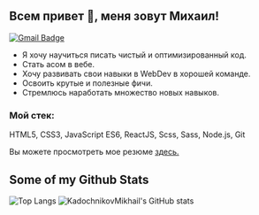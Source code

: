 ## Всем привет 👋, меня зовут Михаил!
[![Gmail Badge](https://img.shields.io/badge/-mihaKaDAl2003@gmail.com-c14438?style=flat&logo=Gmail&logoColor=white&link=mailto:mihaKaDAl2003@gmail.com)](mailto:mihaKaDAl2003@gmail.com) 

<ul>
  <li>Я хочу научиться писать чистый и оптимизированный код.<br></li>
  <li>Стать асом в вебе.<br></li>
  <li>Хочу развивать свои навыки в WebDev в хорошей команде.<br></li>
  <li>Освоить  крутые и полезные фичи.<br></li>
  <li>Стремлюсь наработать множество новых навыков.<br></li>
</ul>  

### Мой стек: 
HTML5, CSS3, JavaScript ES6, ReactJS, Scss, Sass, Node.js, Git</p><p align='left'> Вы можете просмотреть мое резюме <a href='https://ekaterinburg.hh.ru/resume/bf92e40fff09bbdad80039ed1f70656e4a634d?disableBrowserCache=true&hhtmFrom=resume_list&print=true ' target=_blank><u>здесь</u>.</a></p>
## Some of my Github Stats

![Top Langs](https://github-readme-stats.vercel.app/api/top-langs/?username=KadochnikovMikhail&show_icons=true)
![KadochnikovMikhail's GitHub stats](https://github-readme-stats.vercel.app/api?username=KadochnikovMikhail)
